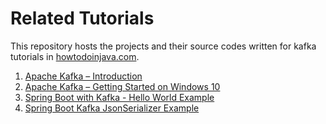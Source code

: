 # Related Tutorials

This repository hosts the projects and their source codes written for kafka tutorials in [howtodoinjava.com](https://howtodoinjava.com/).

1. [Apache Kafka – Introduction](https://howtodoinjava.com/kafka/tutorial-introduction/)
2. [Apache Kafka – Getting Started on Windows 10](https://howtodoinjava.com/kafka/getting-started-windows-10/)
3. [Spring Boot with Kafka - Hello World Example](https://howtodoinjava.com/kafka/spring-boot-with-kafka/)
4. [Spring Boot Kafka JsonSerializer Example](https://howtodoinjava.com/kafka/spring-boot-jsonserializer-example/)